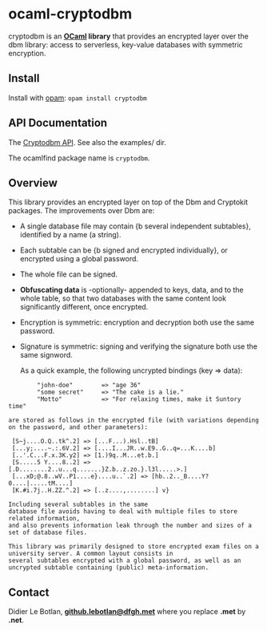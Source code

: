 # ocaml-cryptodbm

cryptodbm is an **[OCaml](http://ocaml.org/) library** that provides an encrypted layer over the dbm library: access to serverless, key-value databases with symmetric encryption.

## Install

Install with [opam](https://opam.ocaml.org/): `opam install cryptodbm`

## API Documentation

The [Cryptodbm API](https://lebotlan.github.io/ocaml-cryptodbm.html).
See also the examples/ dir.

The ocamlfind package name is `cryptodbm`.


## Overview

This library provides an encrypted layer on top of the Dbm and Cryptokit packages. The improvements over Dbm are:
* A single database file may contain {b several independent subtables}, identified by a name (a string).
* Each subtable can be {b signed and encrypted individually}, or encrypted using a global password.
* The whole file can be signed.
* **Obfuscating data** is -optionally- appended to keys, data, and to the whole table, so that two databases with
   the same content look significantly different, once encrypted.
* Encryption is symmetric: encryption and decryption both use the same password.
* Signature is symmetric: signing and verifying the signature both use the same signword.

    As a quick example, the following uncrypted bindings (key => data):

```
        "john-doe"        => "age 36"
        "some secret"     => "The cake is a lie."
        "Motto"           => "For relaxing times, make it Suntory time"
```

    are stored as follows in the encrypted file (with variations depending on the password, and other parameters):

```
 [S~j....O.Q..tk^.2] => [...F...).Hsl..tB]
 [...y;....~.:.6V.2] => [....I...JR..w.E9..G..q=...K....b]
 [..'.C...F.x.3K.y2] => [1.)9q..M...et.b.]
 [S.....5 Y....8..2] => [.D........2..u...q.......}Z.b..z.zo.}.l3l.....>.]
 [...xD;@.8..wV..P1....e}....u..`.2] => [hb..2.._B....Y?0....|.....tM....]
 [K.#i.7j..H.ZZ.^.2] => [..z....,........] v}
```

    Including several subtables in the same
    database file avoids having to deal with multiple files to store related information, 
    and also prevents information leak through the number and sizes of a set of database files.

    This library was primarily designed to store encrypted exam files on a university server. A common layout consists in
    several subtables encrypted with a global password, as well as an uncrypted subtable containing (public) meta-information.


## Contact

Didier Le Botlan, **github.lebotlan@dfgh.met**  where you replace **.met** by **.net**.

